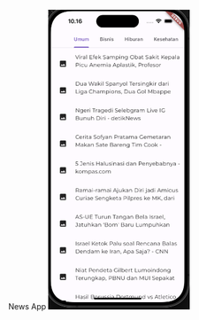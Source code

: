 News App
<img src="https://github.com/Chondro14/news_app/blob/main/screenshoot/Screenshot%202024-04-18%20at%2010.16.25.png" width="256">
